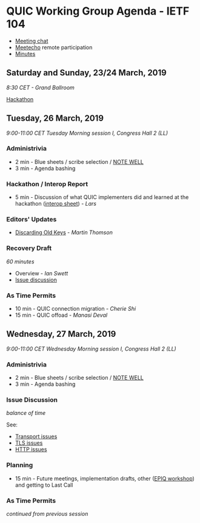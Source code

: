 # QUIC Working Group Agenda - IETF 104

* [Meeting chat](xmpp:quic@jabber.ietf.org?join)
* [Meetecho](http://www.meetecho.com/ietf104/quic) remote participation
* [Minutes](http://etherpad.tools.ietf.org:9000/p/notes-ietf-104-quic)



## Saturday and Sunday, 23/24 March, 2019

*8:30 CET - Grand Ballroom*

[Hackathon](https://trac.ietf.org/trac/ietf/meeting/wiki/104hackathon)


## Tuesday, 26 March, 2019

*9:00-11:00	CET Tuesday Morning session I, Congress Hall 2 (LL)*

### Administrivia

* 2 min - Blue sheets / scribe selection / [NOTE WELL](https://www.ietf.org/about/note-well.html)
* 3 min - Agenda bashing

### Hackathon / Interop Report

* 5 min - Discussion of what QUIC implementers did and learned at the hackathon ([interop sheet](https://docs.google.com/spreadsheets/d/1D0tW89vOoaScs3IY9RGC0UesWGAwE6xyLk0l4JtvTVg/edit#gid=1965785440)) - *Lars*

### Editors' Updates

- [Discarding Old Keys](https://datatracker.ietf.org/doc/slides-104-quic-sessb-discarding-old-keys/) - *Martin Thomson*


### Recovery Draft

*60 minutes*

- Overview - *Ian Swett*
- [Issue discussion](https://github.com/quicwg/base-drafts/issues?utf8=✓&q=is%3Aissue%20is%3Aopen%20label%3A-recovery%20label%3Adesign)


### As Time Permits

* 10 min - QUIC connection migration - *Cherie Shi*
* 15 min - QUIC offoad - *Manasi Deval*


## Wednesday, 27 March, 2019

*9:00-11:00	CET Wednesday Morning session I, Congress Hall 2 (LL)*

### Administrivia

* 2 min - Blue sheets / scribe selection / [NOTE WELL](https://www.ietf.org/about/note-well.html)
* 3 min - Agenda bashing


### Issue Discussion

*balance of time*

See:
 * [Transport issues](https://github.com/quicwg/base-drafts/issues?utf8=✓&q=is%3Aissue%20is%3Aopen%20label%3A-transport%20label%3Adesign)
 * [TLS issues](https://github.com/quicwg/base-drafts/issues?utf8=✓&q=is%3Aissue%20is%3Aopen%20label%3A-tls%20label%3Adesign)
 * [HTTP issues](https://github.com/quicwg/base-drafts/issues?utf8=✓&q=is%3Aissue+is%3Aopen+label%3A-http+label%3Adesign+)


### Planning

* 15 min - Future meetings, implementation drafts, other ([EPIQ workshop](http://conferences.sigcomm.org/sigcomm/2019/workshop-epiq.html)) and getting to Last Call

### As Time Permits

*continued from previous session*
